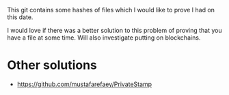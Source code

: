 This git contains some hashes of files which I would like to prove I had on this date.

I would love if there was a better solution to this problem of proving that you have a file at some time.
Will also investigate putting on blockchains.


# Other solutions
- https://github.com/mustafarefaey/PrivateStamp
